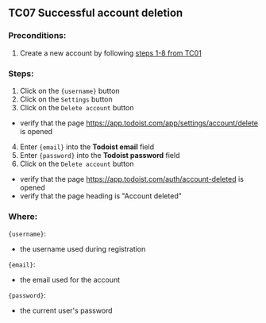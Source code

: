 ## TC07 Successful account deletion
### Preconditions:
1. Create a new account by following [steps 1-8 from TC01](TC01.md)
### Steps:
1. Click on the `{username}` button
2. Click on the `Settings` button
3. Click on the `Delete account` button
* verify that the page https://app.todoist.com/app/settings/account/delete is opened
4. Enter `{email}` into the **Todoist email** field
5. Enter `{password}` into the **Todoist password** field
6. Click on the `Delete account` button
* verify that the page https://app.todoist.com/auth/account-deleted is opened
* verify that the page heading is "Account deleted"
### Where:
`{username}`:
* the username used during registration

`{email}`:
* the email used for the account

`{password}`:
* the current user's password